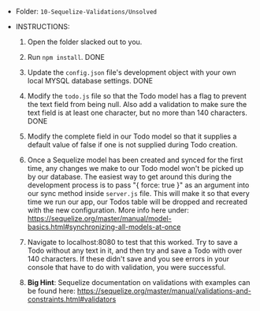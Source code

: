 * Folder: `10-Sequelize-Validations/Unsolved`

* INSTRUCTIONS:

  1) Open the folder slacked out to you.

  2) Run `npm install`. DONE

  3) Update the `config.json` file's development object with your own local MYSQL database settings.  DONE

  4) Modify the `todo.js` file so that the Todo model has a flag to prevent the text field from being null. Also add a validation to make sure the text field is at least one character, but no more than 140 characters. DONE

  5) Modify the complete field in our Todo model so that it supplies a default value of false if one is not supplied during Todo creation.

  6) Once a Sequelize model has been created and synced for the first time, any changes we make to our Todo model won't be picked up by our database. The easiest way to get around this during the development process is to pass "{ force: true }" as an argument into our sync method inside `server.js` file. This will make it so that every time we run our app, our Todos table will be dropped and recreated with the new configuration. More info here under: <https://sequelize.org/master/manual/model-basics.html#synchronizing-all-models-at-once>

  7) Navigate to localhost:8080 to test that this worked. Try to save a Todo without any text in it, and then try and save a Todo with over 140 characters. If these didn't save and you see errors in your console that have to do with validation, you were successful.

  8) **Big Hint**: Sequelize documentation on validations with examples can be found here: <https://sequelize.org/master/manual/validations-and-constraints.html#validators>
